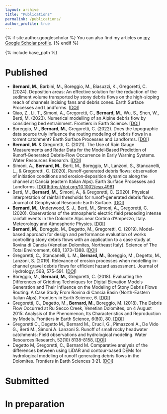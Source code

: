 ```yaml
---
layout: archive
title: "Publications"
permalink: /publications/
author_profile: true
---
```


{% if site.author.googlescholar %}
  You can also find my articles on <a href="{{site.author.googlescholar}}">my Google Scholar profile</a>.
{% endif %}


{% include base_path %}

Published
======
* **Bernard, M.**, Barbini, M., Boreggio, M., Biasuzzi, K., Gregoretti, C. (2024). Deposition areas: An effective solution for the reduction of the sediment volume transported by stony debris flows on the high-sloping reach of channels incising fans and debris cones. Earth Surface Processes and Landforms. [<a href="https://doi.org/10.1002/esp.5727" target="_blank">DOI</a>]
* Qiao, Z., Li, T., Simoni, A., Gregoretti, C., **Bernard, M.**, Wu, S., Shen, W., Berti, M. (2023). Numerical modelling of an Alpine debris flow by considering bed entrainment. Frontiers in Earth Science. [<a href="https://doi.org/10.3389/feart.2022.1059525" target="_blank">DOI</a>]
* Boreggio, M., **Bernard, M.**, Gregoretti, C. (2022). Does the topographic data source truly influence the routing modeling of debris flows in a torrent catchment? Earth Surface Processes and Landforms. [<a href="https://doi.org/10.1002/esp.5366" target="_blank">DOI</a>]
* **Bernard, M.** & Gregoretti, C. (2021). The Use of Rain Gauge Measurements and Radar Data for the Model‐Based Prediction of Runoff‐Generated Debris‐Flow Occurrence in Early Warning Systems. Water Resources Research. [<a href="https://doi.org/10.1029/2020WR027893" target="_blank">DOI</a>]
* Simoni, A., **Bernard, M.**, Berti, M., Boreggio, M., Lanzoni, S., Stancanelli, L., & Gregoretti, C. (2020). Runoff‐generated debris flows: observation of initiation conditions and erosion‐deposition dynamics along the channel at Cancia (eastern Italian Alps). Earth Surface Processes and Landforms. [<a href="https://doi.org/10.1002/esp.5727" target="_blank">DOI</a>]https://doi.org/10.1002/esp.4981
* Berti, M., **Bernard, M.**, Simoni, A., & Gregoretti, C. (2020). Physical interpretation of rainfall thresholds for runoff-generated debris flows. Journal of Geophysical Research: Earth Surface. [<a href="https://doi.org/10.1029/2019JF005513" target="_blank">DOI</a>]
* **Bernard, M.**, Underwood, S. J., Berti, M., Simoni, A., Gregoretti, C. (2020). Observations of the atmospheric electric field preceding intense rainfall events in the Dolomite Alps near Cortina d’Ampezzo, Italy. Meteorology and Atmospheric Physics. [<a href="https://doi.org/10.1007/s00703-019-00677-6" target="_blank">DOI</a>]
* **Bernard, M.**, Boreggio, M., Degetto, M., Gregoretti, C. (2019). Model-based approach for design and performance evaluation of works controlling stony debris flows with an application to a case study at Rovina di Cancia (Venetian Dolomites, Northeast Italy). Science of The Total Environment, 688, 1373–1388. [<a href="https://doi.org/10.1016/j.scitotenv.2019.05.468" target="_blank">DOI</a>]
* Gregoretti, C., Stancanelli, L. M., **Bernard, M.**, Boreggio, M., Degetto, M., Lanzoni, S. (2019). Relevance of erosion processes when modelling in-channel gravel debris flows for efficient hazard assessment. Journal of Hydrology, 568, 575–591. [<a href="https://doi.org/10.1016/j.jhydrol.2018.10.001" target="_blank">DOI</a>]
* Boreggio, M., **Bernard, M.**, Gregoretti, C. (2018). Evaluating the Differences of Gridding Techniques for Digital Elevation Models Generation and Their Influence on the Modeling of Stony Debris Flows Routing: A Case Study From Rovina di Cancia Basin (North-Eastern Italian Alps). Frontiers in Earth Science, 6. [<a href="https://doi.org/10.3389/feart.2018.00089" target="_blank">DOI</a>]
* Gregoretti, C., Degetto, M., **Bernard, M.**, Boreggio, M. (2018). The Debris Flow Occurred at Ru Secco Creek, Venetian Dolomites, on 4 August 2015: Analysis of the Phenomenon, Its Characteristics and Reproduction by Models. Frontiers in Earth Science, 6(80), 80. [<a href="https://doi.org/10.3389/feart.2018.00080" target="_blank">DOI</a>]
* Gregoretti C., Degetto M., Bernard M., Crucil, G., Pimazzoni A., De Vido G., Berti M., Simoni A. Lanzoni S. Runoff of small rocky headwater catchments: Field 	observations and hydrological modeling. Water Resources Research, 52(10) 8138-8158, [<a href="https://doi.org/10.1002/2016WR018675" target="_blank">DOI</a>]
* Degetto M, Gregoretti, C., Bernard M. Comparative analysis of the differences between using LiDAR and contour-based DEMs for hydrological modeling of runoff generating debris flows in the Dolomites. Frontiers in Earth Sciences 3:21. [<a href="https://doi.org/10.3389/feart.2015.00021" target="_blank">DOI</a>]

Submitted
======

In preparation
======


